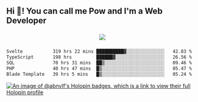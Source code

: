 <h2 align="left">Hi 👋! You can call me Pow and I'm a Web Developer</h2>

###

<div align="center">
  <img src="https://profile-counter.glitch.me/abnvlf/count.svg?"  />
</div>

###

<!--START_SECTION:waka-->

```txt
Svelte           319 hrs 22 mins ██████████▓░░░░░░░░░░░░░░   42.83 %
TypeScript       198 hrs         ██████▓░░░░░░░░░░░░░░░░░░   26.56 %
SQL              70 hrs 31 mins  ██▒░░░░░░░░░░░░░░░░░░░░░░   09.46 %
PHP              40 hrs 47 mins  █▒░░░░░░░░░░░░░░░░░░░░░░░   05.47 %
Blade Template   39 hrs 5 mins   █▒░░░░░░░░░░░░░░░░░░░░░░░   05.24 %
```

<!--END_SECTION:waka-->
<!-- <img src="https://raw.githubusercontent.com/abnvlf/abnvlf/output/snake.svg" alt="Snake animation" /> -->

<!-- <a href="https://open.spotify.com/user/31py3qwahsl76foqwc5f55butple">
  <img src="https://spotify-recently-played-readme.vercel.app/api?user=31py3qwahsl76foqwc5f55butple&count=5&unique=false" alt="Spotify recently played"  />
</a> -->

[![An image of @abnvlf's Holopin badges, which is a link to view their full Holopin profile](https://holopin.me/abnvlf)](https://holopin.io/@abnvlf)

###
